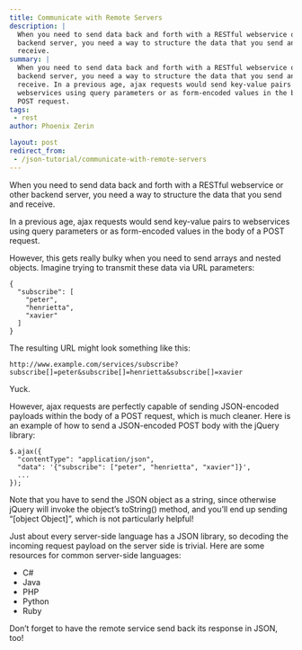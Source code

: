 ```yaml
---
title: Communicate with Remote Servers
description: |
  When you need to send data back and forth with a RESTful webservice or other
  backend server, you need a way to structure the data that you send and
  receive.
summary: |
  When you need to send data back and forth with a RESTful webservice or other
  backend server, you need a way to structure the data that you send and
  receive. In a previous age, ajax requests would send key-value pairs to
  webservices using query parameters or as form-encoded values in the body of a
  POST request.
tags:
 - rest
author: Phoenix Zerin

layout: post
redirect_from:
 - /json-tutorial/communicate-with-remote-servers
---
```


When you need to send data back and forth with a RESTful webservice or
other backend server, you need a way to structure the data that you send
and receive.

In a previous age, ajax requests would send key-value pairs to
webservices using query parameters or as form-encoded values in the body
of a POST request.

However, this gets really bulky when you need to send arrays and nested
objects. Imagine trying to transmit these data via URL parameters:

    {
      "subscribe": [
        "peter",
        "henrietta",
        "xavier"
      ]
    }

The resulting URL might look something like this:

    http://www.example.com/services/subscribe?subscribe[]=peter&subscribe[]=henrietta&subscribe[]=xavier

Yuck.

However, ajax requests are perfectly capable of sending JSON-encoded
payloads within the body of a POST request, which is much cleaner. Here
is an example of how to send a JSON-encoded POST body with the jQuery
library:

    $.ajax({
      "contentType": "application/json",
      "data": '{"subscribe": ["peter", "henrietta", "xavier"]}',
      ...
    });

Note that you have to send the JSON object as a string, since otherwise
jQuery will invoke the object’s toString() method, and you’ll end up
sending “\[object Object\]”, which is not particularly helpful!

Just about every server-side language has a JSON library, so decoding
the incoming request payload on the server side is trivial. Here are
some resources for common server-side languages:

-   C\#
-   Java
-   PHP
-   Python
-   Ruby

Don’t forget to have the remote service send back its response in JSON,
too!
